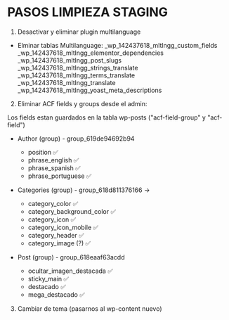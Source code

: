 # PASOS LIMPIEZA STAGING

1. Desactivar y eliminar plugin multilanguage

- Elminar tablas Multilanguage:
  \_wp_142437618_mltlngg_custom_fields
  \_wp_142437618_mltlngg_elementor_dependencies
  \_wp_142437618_mltlngg_post_slugs
  \_wp_142437618_mltlngg_strings_translate
  \_wp_142437618_mltlngg_terms_translate
  \_wp_142437618_mltlngg_translate
  \_wp_142437618_mltlngg_yoast_meta_descriptions

2. Eliminar ACF fields y groups desde el admin:

Los fields estan guardados en la tabla wp-posts ("acf-field-group" y "acf-field")

- Author (group) - group_619de94692b94

  - position ✅
  - phrase_english ✅
  - phrase_spanish ✅
  - phrase_portuguese ✅

- Categories (group) - group_618d811376166 ->

  - category_color ✅
  - category_background_color ✅
  - category_icon ✅
  - category_icon_mobile ✅
  - category_header ✅
  - category_image (?) ✅

- Post (group) - group_618eaaf63acdd
  - ocultar_imagen_destacada ✅
  - sticky_main ✅
  - destacado ✅
  - mega_destacado ✅

3. Cambiar de tema (pasarnos al wp-content nuevo)
